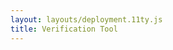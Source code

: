 ```yaml
---
layout: layouts/deployment.11ty.js
title: Verification Tool
---
```


<oe-verification-grid id="verification-grid">
    <oe-verification verified="true" shortcut="Y"></oe-verification>
    <oe-verification verified="false" shortcut="N"></oe-verification>
    <oe-data-source id="data-source" slot="data-source" for="verification-grid" local></oe-data-source>
</oe-verification-grid>

<script>
const helpMessage = `
Please input your Ecosounds 'Authentication Token'.
You can find your authentication token at the bottom left corner of ecosounds.org/my_account

1. Go to ecosounds.org
2. Click on "Log In" in the menu bar
3. Log into your account using your email and password
4. Click on your username in the top-right of the menu bar
5. In the bottom left of your profile, you should see a card called 'Authentication Token'. Press the eye icon, then copy the text
6. Paste the text into this prompt and press 'Ok'
`;
let madeDecision = false;

function createUrlTransformer(authToken) {
    return (url, subject) => {
      // sometimes this dataset will have a url field, sometimes it will not
      // if it does we want to use the "url" column, if not, then we can
      // automatically derive it from the other columns
      const derivedUrl = !!url ? url : deriveUrlFromSubject(subject)
      return `${derivedUrl}&user_token=${authToken}`;
    }
}

function deriveUrlFromSubject(subject) {
  const apiRoot = "https://api.ecosounds.org";

  const audioRecordingId = subject.RecordingID;
  const startOffset = subject.Start;
  const endOffset = subject.End;

  return `${apiRoot}/audio_recordings/${audioRecordingId}/media.flac` +
         `?start_offset=${startOffset}&end_offset=${endOffset}`;
}

function setup() {
    const verificationGrid = document.getElementById("verification-grid");
    const dataSource = document.getElementById("data-source");
    let authToken = undefined;

    verificationGrid.addEventListener("decision", () => {
        madeDecision = true;
    });

    // if the user doesn't put in an authentication token or presses cancel
    // we want to keep showing them the auth token prompt
    do {
        authToken = prompt(helpMessage);
    } while (!authToken)

    // we use a url transformer to add the user_token parameter to all the
    // subject urls
    // this authentication token will NOT be added to the results output
    verificationGrid.urlTransformer = createUrlTransformer(authToken);
}

window.addEventListener("load", () => {
    setup();
});

window.addEventListener("beforeunload", (e) => {
    if (madeDecision) {
        e.preventDefault();
        e.returnValue = "";
    }
});
</script>
